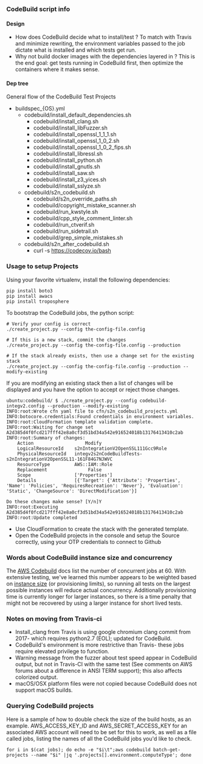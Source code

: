 ### CodeBuild script info

#### Design

- How does CodeBuild decide what to install/test ?
   To match with Travis and minimize rewriting, the environment variables passed to the job
   dictate what is installed and which tests get run.
- Why not build docker images with the dependencies layered in ?
  This is the end goal: get tests running in CodeBuild first, then optimize the containers where it makes sense.

#### Dep tree

General flow of the CodeBuild Test Projects

- buildspec_{OS}.yml
    - codebuild/install_default_dependencies.sh
        - codebuild/install_clang.sh
        - codebuild/install_libFuzzer.sh
        - codebuild/install_openssl_1_1_1.sh
        - codebuild/install_openssl_1_0_2.sh
        - codebuild/install_openssl_1_0_2_fips.sh
        - codebuild/install_libressl.sh
        - codebuild/install_python.sh
        - codebuild/install_gnutls.sh
        - codebuild/install_saw.sh
        - codebuild/install_z3_yices.sh
        - codebuild/install_sslyze.sh
    - codebuild/s2n_codebuild.sh
        - codebuild/s2n_override_paths.sh
        - codebuild/copyright_mistake_scanner.sh
        - codebuild/run_kwstyle.sh
        - codebuild/cpp_style_comment_linter.sh
        - codebuild/run_ctverif.sh
        - codebuild/run_sidetrail.sh
        - codebuild/grep_simple_mistakes.sh
    - codebuild/s2n_after_codebuild.sh
        - curl -s https://codecov.io/bash


### Usage to setup Projects

Using your favorite virtualenv, install the following dependencies:
```
pip install boto3
pip install awacs
pip install troposphere
```

To bootstrap the CodeBuild jobs, the python script:
```
# Verify your config is correct
./create_project.py --config the-config-file.config

# If this is a new stack, commit the changes
./create_project.py --config the-config-file.config --production

# If the stack already exists, then use a change set for the existing stack
./create_project.py --config the-config-file.config --production --modify-existing
```

If you are modifying an existing stack then a list of changes will be displayed and
you have the option to accept or reject those changes.

```
ubuntu:codebuild/ $ ./create_project.py --config codebuild-integv2.config --production --modify-existing
INFO:root:Wrote cfn yaml file to cfn/s2n_codebuild_projects.yml
INFO:botocore.credentials:Found credentials in environment variables.
INFO:root:CloudFormation template validation complete.
INFO:root:Waiting for change set A2d385d4f0fcd217fff42e8a0cf3d51bd34a542e916524018b13176413410c2ab
INFO:root:Summary of changes:
    Action                   Modify
    LogicalResourceId    s2nIntegrationV2OpenSSL111Gcc9Role
    PhysicalResourceId   integv2s2nCodeBuildTests-s2nIntegrationV2OpenSSL11-161F84G7NJWVC
    ResourceType         AWS::IAM::Role
    Replacement               False
    Scope                ['Properties']
    Details              [{'Target': {'Attribute': 'Properties', 'Name': 'Policies', 'RequiresRecreation': 'Never'}, 'Evaluation': 'Static', 'ChangeSource': 'DirectModification'}]

Do these changes make sense? [Y/n]Y
INFO:root:Executing A2d385d4f0fcd217fff42e8a0cf3d51bd34a542e916524018b13176413410c2ab
INFO:root:Update completed
```

- Use CloudFormation to create the stack with the generated template.
- Open the CodeBuild projects in the console and setup the Source correctly, using your OTP credentials to connect to Github

### Words about CodeBuild instance size and concurrency

The [AWS Codebuild](https://docs.aws.amazon.com/codebuild/latest/userguide/limits.html) docs list the number of concurrent jobs at 60.
With extensive testing, we've learned this number appears to be weighted based on [instance size](https://docs.aws.amazon.com/codebuild/latest/userguide/build-env-ref-compute-types.html) (or provisioning limits), so running all tests on the largest possible instances will reduce actual concurrency.  Additionally provisioning time is currently longer for larger instances, so there is a time penalty that might not be recovered by using a larger instance for short lived tests.

### Notes on moving from Travis-ci

- Install_clang from Travis is using google chromium clang commit from 2017- which requires python2.7 (EOL); updated for CodeBuild.
- CodeBuild's environment is more restrictive than Travis- these jobs require elevated privilege to function.
- Warning message from the fuzzer about test speed appear in CodeBuild output, but not in Travis-CI with the same test (See comments on AWS forums about a difference in ANSI TERM support); this also affects colorized output.
- macOS/OSX platform files were not copied because CodeBuild does not support macOS builds.


### Querying CodeBuild projects

Here is a sample of how to double check the size of the build hosts, as an example.  AWS_ACCESS_KEY_ID and AWS_SECRET_ACCESS_KEY for an associated AWS account will need to be set for this to work, as well as a file called jobs, listing the names of all the CodeBuild jobs you'd like to check.


```
for i in $(cat jobs); do echo -e "$i\t";aws codebuild batch-get-projects --name "$i" |jq '.projects[].environment.computeType'; done
```
